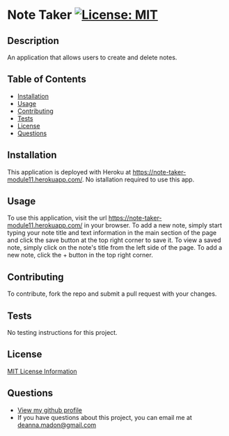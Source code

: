 
  
  # Note Taker [![License: MIT](https://img.shields.io/badge/License-MIT-yellow.svg)](https://opensource.org/licenses/MIT)

  ## Description
  An application that allows users to create and delete notes.

  ## Table of Contents

  * [Installation](#installation)
  * [Usage](#usage)
  * [Contributing](#contributing)
  * [Tests](#tests)
  * [License](#license)
  * [Questions](#questions)

  ## Installation
  This application is deployed with Heroku at https://note-taker-module11.herokuapp.com/. No istallation required to use this app.

  ## Usage
  To use this application, visit the url https://note-taker-module11.herokuapp.com/ in your browser. To add a new note, simply start typing your note title and text information in the main section of the page and click the save button at the top right corner to save it. To view a saved note, simply click on the note's title from the left side of the page. To add a new note, click the + button in the top right corner.

  ## Contributing
  To contribute, fork the repo and submit a pull request with your changes.

  ## Tests
  No testing instructions for this project.

  ## License

  [MIT License Information](https://opensource.org/licenses/MIT)

  ## Questions

  * [View my github profile](https://github.com/dmadon)
  * If you have questions about this project, you can email me at deanna.madon@gmail.com
